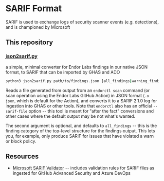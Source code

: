 # SARIF Format

SARIF is used to exchange logs of security scanner events (e.g. detections), and is championed by Microsoft

## This repository

### [json2sarif.py](json2sarif.py)

a simple, minimal converter for Endor Labs findings in our native JSON format, to SARIF that can be imported by GHAS and ADO

```sh
python3 json2sarif.py path/to/findings.json [all_findings|warning_findings|blocking_findings] > path/to/sarif_file.sarif
```

Reads a file generated from output from an `endorctl scan` command (or scan operation using the Endor Labs GitHub Action) in JSON format (`-o json`, which is default for the Action), and converts it to a SARIF 2.1.0 log for ingestion into GHAS or other tools. Note that `endorctl` also has an official `--sarif-file` option -- this tool is meant for "after the fact" conversions and other cases where the default output may be not what's wanted.

The second argument is optional, and defaults to `all_findings` -- this is the finding category of the top-level structure for the findings output. This lets you, for example, only produce SARIF for issues that have violated a warn or block policy.

## Resources

* [Microsoft SARIF Validator](https://sarifweb.azurewebsites.net/Validation) -- includes validation rules for SARIF files as ingested for GitHub Advanced Security and Azure DevOps
